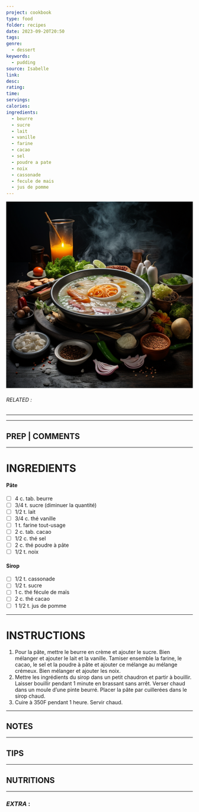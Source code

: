 ```yaml
---
project: cookbook
type: food
folder: recipes
date: 2023-09-20T20:50
tags: 
genre:
  - dessert
keywords:
  - pudding
source: Isabelle
link: 
desc: 
rating: 
time: 
servings: 
calories: 
ingredients:
  - beurre
  - sucre
  - lait
  - vanille
  - farine
  - cacao
  - sel
  - poudre a pate
  - noix
  - cassonade
  - fecule de mais
  - jus de pomme
---
```


![IMAGE](_default.png)

###### *RELATED* : 
---


---
## PREP | COMMENTS



---
# INGREDIENTS

#### Pâte

- [ ] 4 c. tab. beurre
- [ ] 3/4 t. sucre (diminuer la quantité)
- [ ] 1/2 t. lait
- [ ] 3/4 c. thé vanille
- [ ] 1 t. farine tout-usage
- [ ] 2 c. tab. cacao
- [ ] 1/2 c. thé sel
- [ ] 2 c. thé poudre à pâte
- [ ] 1/2 t. noix

#### **Sirop**

- [ ] 1/2 t. cassonade
- [ ] 1/2 t. sucre
- [ ] 1 c. thé fécule de maïs
- [ ] 2 c. thé cacao
- [ ] 1 1/2 t. jus de pomme

---
# INSTRUCTIONS

1. Pour la pâte, mettre le beurre en crème et ajouter le sucre. Bien mélanger et ajouter le lait et la vanille. Tamiser ensemble la farine, le cacao, le sel et la poudre à pâte et ajouter ce mélange au mélange crémeux. Bien mélanger et ajouter les noix. 
2. Mettre les ingrédients du sirop dans un petit chaudron et partir à bouillir. Laisser bouillir pendant 1 minute en brassant sans arrêt. Verser chaud dans un moule d’une pinte beurré. Placer la pâte par cuillerées dans le sirop chaud.
3. Cuire à 350F pendant 1 heure. Servir chaud.

---
## NOTES



---
## TIPS



---
## NUTRITIONS



---
### *EXTRA* :



